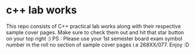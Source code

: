 # c++ lab works
This repo consists of C++ practical lab works along with their respective sample cover pages. Make sure to check them out and hit that star button on your top right :)
PS : Please use your 1st semester board exam symbol number in the roll no section of sample cover pages i.e 268XX/077. Enjoy :D